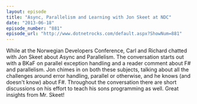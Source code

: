 ```yaml
---
layout: episode
title: "Async, Parallelism and Learning with Jon Skeet at NDC"
date: "2013-06-18"
episode_number: "881"
episode_url: "http://www.dotnetrocks.com/default.aspx?ShowNum=881"
---
```


While at the Norwegian Developers Conference, Carl and Richard chatted with Jon Skeet about Async and Parallelism. The conversation starts out with a BKaF on parallel exception handling and a reader comment about F# and parallelism. Jon chimes in on both these subjects, talking about all the challenges around error handling, parallel or otherwise, and he knows (and doesn't know) about F#. Throughout the conversation there are short discussions on his effort to teach his sons programming as well. Great insights from Mr. Skeet!
